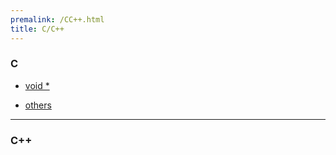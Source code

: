 ```yaml
---
premalink: /CC++.html
title: C/C++
---
```


### C

- [void *](/generalpointer.html) 

- [others](./specialmacro.html)





---------------

### C++